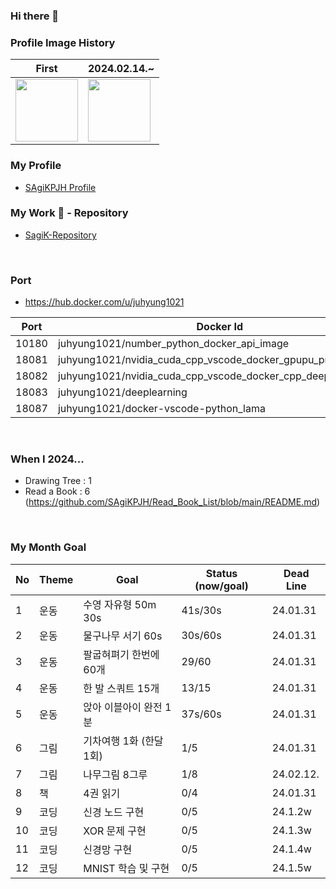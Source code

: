 ### Hi there 👋

### Profile Image History
| First | 2024.02.14.~ |
| - | - |
| <img src="https://github.com/SAgiKPJH/SAgiKPJH/assets/66783849/d3e9f680-9a5a-4cd3-a085-9572f50c0c0d" width=100/> | <img src="https://github.com/SAgiKPJH/SAgiKPJH/assets/66783849/0cf51dcd-a358-4311-a0e0-f164c59a04b1" width=100 /> |

### My Profile

- [SAgiKPJH Profile](https://github.com/SAgiKPJH/Profile)

### My Work 📕 - Repository 
- [SagiK-Repository](https://github.com/SagiK-Repository)

<br>

### Port

- https://hub.docker.com/u/juhyung1021

 Port | Docker Id 
 --- | --- 
 10180 | juhyung1021/number_python_docker_api_image
 18081 | juhyung1021/nvidia_cuda_cpp_vscode_docker_gpupu_programming
 18082 | juhyung1021/nvidia_cuda_cpp_vscode_docker_cpp_deeplearning
 18083 | juhyung1021/deeplearning
 18087 | juhyung1021/docker-vscode-python_lama 

<br>

### When I 2024...

- Drawing Tree : 1
- Read a Book : 6 (https://github.com/SAgiKPJH/Read_Book_List/blob/main/README.md)

<br>

### My Month Goal

No | Theme | Goal | Status (now/goal) | Dead Line
--- | --- | --- | --- | ---
1 | 운동 | 수영 자유형 50m 30s | 41s/30s | 24.01.31
2 | 운동 | 물구나무 서기 60s | 30s/60s | 24.01.31
3 | 운동 | 팔굽혀펴기 한번에 60개 | 29/60 | 24.01.31
4 | 운동 | 한 발 스쿼트 15개 | 13/15 | 24.01.31
5 | 운동 | 앉아 이블아이 완전 1분 | 37s/60s | 24.01.31
6 | 그림 | 기차여행 1화 (한달 1회) | 1/5 | 24.01.31
7 | 그림 | 나무그림 8그루 | 1/8 | 24.02.12.
8 | 책 | 4권 읽기 | 0/4 | 24.01.31
9 | 코딩 | 신경 노드 구현 | 0/5 | 24.1.2w
10 | 코딩 | XOR 문제 구현 | 0/5 | 24.1.3w
11 | 코딩 | 신경망 구현 | 0/5 | 24.1.4w
12 | 코딩 | MNIST 학습 및 구현 | 0/5 | 24.1.5w


<!--

### SAGI_JJUCODE 🎙 - Repository 

- [SAGI_JJU-JJUCODE](https://github.com/SAgiKPJH/SAGI_JJU-JJUCODE-)
-->


<!--
**SAgiKPJH/SAgiKPJH** is a ✨ _special_ ✨ repository because its `README.md` (this file) appears on your GitHub profile.

Here are some ideas to get you started:

- 🔭 I’m currently working on ...
- 🌱 I’m currently learning ...
- 👯 I’m looking to collaborate on ...
- 🤔 I’m looking for help with ...
- 💬 Ask me about ...
- 📫 How to reach me: ...
- 😄 Pronouns: ...
- ⚡ Fun fact: ...
-->
